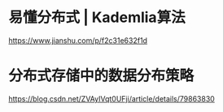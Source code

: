 # 

# 易懂分布式 | Kademlia算法
https://www.jianshu.com/p/f2c31e632f1d

# 分布式存储中的数据分布策略
https://blog.csdn.net/ZVAyIVqt0UFji/article/details/79863830

